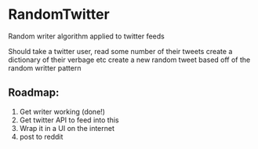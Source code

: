 # RandomTwitter

Random writer algorithm applied to twitter feeds

Should take a twitter user,
read some number of their tweets
create a dictionary of their verbage etc
create a new random tweet based off of the random writter pattern

## Roadmap:

1.  Get writer working (done!)
2.  Get twitter API to feed into this
3.  Wrap it in a UI on the internet
4.  post to reddit
